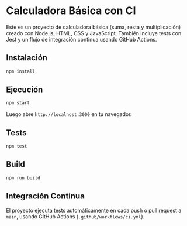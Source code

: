 # Calculadora Básica con CI

Este es un proyecto de calculadora básica (suma, resta y multiplicación) creado con Node.js, HTML, CSS y JavaScript. También incluye tests con Jest y un flujo de integración continua usando GitHub Actions.

## Instalación

```bash
npm install
```

## Ejecución

```bash
npm start
```

Luego abre `http://localhost:3000` en tu navegador.

## Tests

```bash
npm test
```

## Build

```bash
npm run build
```

## Integración Continua

El proyecto ejecuta tests automáticamente en cada push o pull request a `main`, usando GitHub Actions (`.github/workflows/ci.yml`).

